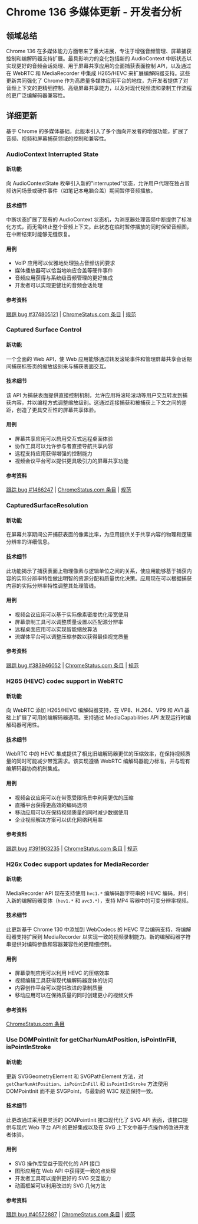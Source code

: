 # Chrome 136 多媒体更新 - 开发者分析

## 领域总结

Chrome 136 在多媒体能力方面带来了重大进展，专注于增强音频管理、屏幕捕获控制和编解码器支持扩展。最具影响力的变化包括新的 AudioContext 中断状态以实现更好的音频会话处理、用于屏幕共享应用的全面捕获表面控制 API，以及通过在 WebRTC 和 MediaRecorder 中集成 H265/HEVC 来扩展编解码器支持。这些更新共同强化了 Chrome 作为高质量多媒体应用平台的地位，为开发者提供了对音频上下文的更精细控制、高级屏幕共享能力，以及对现代视频流和录制工作流程的更广泛编解码器兼容性。

## 详细更新

基于 Chrome 的多媒体基础，此版本引入了多个面向开发者的增强功能，扩展了音频、视频和屏幕捕获领域的控制和兼容性。

### AudioContext Interrupted State

#### 新功能
向 AudioContextState 枚举引入新的"interrupted"状态，允许用户代理在独占音频访问场景或硬件事件（如笔记本电脑合盖）期间暂停音频播放。

#### 技术细节
中断状态扩展了现有的 AudioContext 状态机，为浏览器处理音频中断提供了标准化方式，而无需终止整个音频上下文。此状态在临时暂停播放的同时保留音频图，在中断结束时能够无缝恢复。

#### 用例
- VoIP 应用可以优雅地处理独占音频访问要求
- 媒体播放器可以恰当地响应合盖等硬件事件
- 音频应用获得与系统级音频管理的更好集成
- 开发者可以实现更健壮的音频会话处理

#### 参考资料
[跟踪 bug #374805121](https://bugs.chromium.org/p/chromium/issues/detail?id=374805121) | [ChromeStatus.com 条目](https://chromestatus.com/feature/5087843301908480) | [规范](https://webaudio.github.io/web-audio-api/#AudioContextState)

### Captured Surface Control

#### 新功能
一个全面的 Web API，使 Web 应用能够通过转发滚轮事件和管理屏幕共享会话期间捕获标签页的缩放级别来与捕获表面交互。

#### 技术细节
该 API 为捕获表面提供直接控制机制，允许应用将滚轮滚动等用户交互转发到捕获内容，并以编程方式调整缩放级别。这通过连接捕获和被捕获上下文之间的差距，创造了更具交互性的屏幕共享体验。

#### 用例
- 屏幕共享应用可以启用交互式远程桌面体验
- 协作工具可以允许参与者直接导航共享内容
- 远程支持应用获得增强的控制能力
- 视频会议平台可以提供更具吸引力的屏幕共享功能

#### 参考资料
[跟踪 bug #1466247](https://bugs.chromium.org/p/chromium/issues/detail?id=1466247) | [ChromeStatus.com 条目](https://chromestatus.com/feature/5064816815276032) | [规范](https://wicg.github.io/captured-surface-control/)

### CapturedSurfaceResolution

#### 新功能
在屏幕共享期间公开捕获表面的像素比率，为应用提供关于共享内容的物理和逻辑分辨率的详细信息。

#### 技术细节
此功能揭示了捕获表面上物理像素与逻辑单位之间的关系，使应用能够基于捕获内容的实际分辨率特性做出明智的资源分配和质量优化决策。应用现在可以根据捕获内容的实际分辨率特性调整其处理管线。

#### 用例
- 视频会议应用可以基于实际像素密度优化带宽使用
- 屏幕录制工具可以调整质量设置以匹配源分辨率
- 远程桌面应用可以实现智能缩放算法
- 流媒体平台可以调整压缩参数以获得最佳视觉质量

#### 参考资料
[跟踪 bug #383946052](https://bugs.chromium.org/p/chromium/issues/detail?id=383946052) | [ChromeStatus.com 条目](https://chromestatus.com/feature/5100866324422656) | [规范](https://w3c.github.io/mediacapture-screen-share-extensions/#capturedsurfaceresolution)

### H265 (HEVC) codec support in WebRTC

#### 新功能
向 WebRTC 添加 H265/HEVC 编解码器支持，在 VP8、H.264、VP9 和 AV1 基础上扩展了可用的编解码器选项。支持通过 MediaCapabilities API 发现运行时编解码器可用性。

#### 技术细节
WebRTC 中的 HEVC 集成提供了相比旧编解码器更优的压缩效率，在保持视频质量的同时可能减少带宽需求。该实现遵循 WebRTC 编解码器能力标准，并与现有编解码器协商机制集成。

#### 用例
- 视频会议应用可以在带宽受限场景中利用更优的压缩
- 直播平台获得更高效的编码选项
- 移动应用可以在保持视频质量的同时减少数据使用
- 企业视频解决方案可以优化网络利用率

#### 参考资料
[跟踪 bug #391903235](https://bugs.chromium.org/p/chromium/issues/detail?id=391903235) | [ChromeStatus.com 条目](https://chromestatus.com/feature/5104835309936640) | [规范](https://www.w3.org/TR/webrtc/#dom-rtcrtpcodeccapability)

### H26x Codec support updates for MediaRecorder

#### 新功能
MediaRecorder API 现在支持使用 `hvc1.*` 编解码器字符串的 HEVC 编码，并引入新的编解码器变体（`hev1.*` 和 `avc3.*`），支持 MP4 容器中的可变分辨率视频。

#### 技术细节
此更新基于 Chrome 130 中添加到 WebCodecs 的 HEVC 平台编码支持，将编解码器支持扩展到 MediaRecorder 以实现一致的视频录制能力。新的编解码器字符串提供对编码参数和容器兼容性的更精细控制。

#### 用例
- 屏幕录制应用可以利用 HEVC 的压缩效率
- 视频编辑工具获得现代编解码器变体的访问
- 内容创作平台可以提供改进的录制质量
- 移动应用可以在保持质量的同时创建更小的视频文件

#### 参考资料
[ChromeStatus.com 条目](https://chromestatus.com/feature/5103892473503744)

### Use DOMPointInit for getCharNumAtPosition, isPointInFill, isPointInStroke

#### 新功能
更新 SVGGeometryElement 和 SVGPathElement 方法，对 `getCharNumAtPosition`、`isPointInFill` 和 `isPointInStroke` 方法使用 DOMPointInit 而不是 SVGPoint，与最新的 W3C 规范保持一致。

#### 技术细节
此更改通过采用更灵活的 DOMPointInit 接口现代化了 SVG API 表面，该接口提供与现代 Web 平台 API 的更好集成以及在 SVG 上下文中基于点操作的改进开发者体验。

#### 用例
- SVG 操作库受益于现代化的 API 接口
- 图形应用在 Web API 中获得更一致的点处理
- 开发者工具可以提供更好的 SVG 交互能力
- 动画框架可以利用改进的 SVG 几何方法

#### 参考资料
[跟踪 bug #40572887](https://bugs.chromium.org/p/chromium/issues/detail?id=40572887) | [ChromeStatus.com 条目](https://chromestatus.com/feature/5084627093929984) | [规范](https://www.w3.org/TR/SVG2/types.html#InterfaceDOMPointInit)